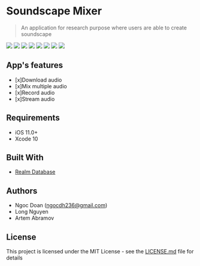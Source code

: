 # Soundscape Mixer
>An application for research purpose where users are able to create soundscape

![](demo1.png)
![](demo2.png)
![](demo3.png)
![](demo4.png)
![](demo5.png)
![](demo6.png)
![](demo7.png)
![](demo8.png)

## App's features
- [x]Download audio
- [x]Mix multiple audio
- [x]Record audio
- [x]Stream audio

## Requirements
* iOS 11.0+
* Xcode 10

## Built With
* [Realm Database](https://realm.io/products/realm-database)

## Authors
* Ngoc Doan (ngocdh236@gmail.com)
* Long Nguyen
* Artem Abramov

## License
This project is licensed under the MIT License - see the [LICENSE.md](https://github.com/Metropolia-Soundscape/soundscape-mixer/blob/master/LICENSE.md) file for details
